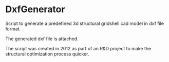 # DxfGenerator
Script to generate a predefined 3d structural gridshell cad model in dxf file format.

The generated dxf file is attached.

The script was created in 2012 as part of an R&D project to make the structural optimization process quicker.
